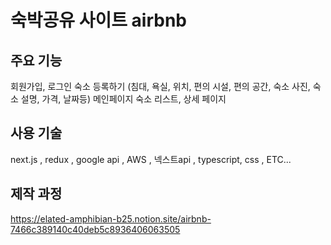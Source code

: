 # 숙박공유 사이트 airbnb

## 주요 기능
회원가입, 로그인
숙소 등록하기 (침대, 욕실, 위치, 편의 시설, 편의 공간, 숙소 사진, 숙소 설명, 가격, 날짜등)
메인페이지
숙소 리스트, 상세 페이지

## 사용 기술
next.js , redux , google api , AWS , 넥스트api , typescript, css , ETC...

## 제작 과정
https://elated-amphibian-b25.notion.site/airbnb-7466c389140c40deb5c8936406063505
